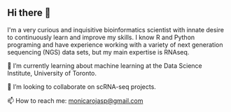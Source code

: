 ## Hi there 👋

I'm a very curious and inquisitive bioinformatics scientist with innate desire to continuously learn and improve my skills. I know R and Python programing and have experience working with a variety of next generation sequencing (NGS) data sets, but my main expertise is RNAseq.

🌱 I’m currently learning about machine learning at the Data Science Institute, University of Toronto. 

👯 I’m looking to collaborate on scRNA-seq projects.

📫 How to reach me: monicarojasp@gmail.com

<!--
**monicarojasp/monicarojasp** is a ✨ _special_ ✨ repository because its `README.md` (this file) appears on your GitHub profile.

Here are some ideas to get you started:

- 🔭 I’m currently working on ...
- 🌱 I’m currently learning ...
- 👯 I’m looking to collaborate on ...
- 🤔 I’m looking for help with ...
- 💬 Ask me about ...
- 📫 How to reach me: ...
- 😄 Pronouns: ...
- ⚡ Fun fact: ...
-->
